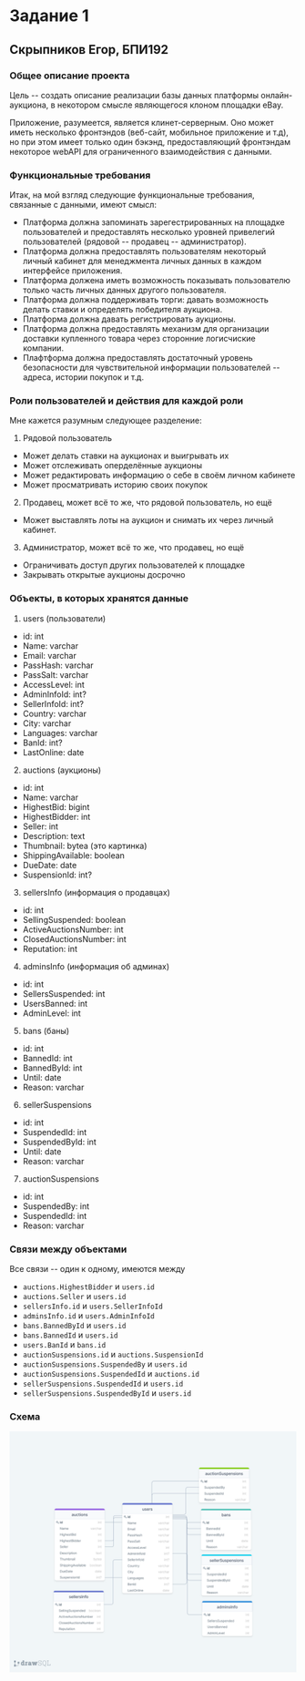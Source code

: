 # Задание 1
## Скрыпников Егор, БПИ192
### Общее описание проекта
Цель -- создать описание реализации базы данных платформы онлайн-аукциона, в некотором смысле являющегося клоном площадки eBay.

Приложение, разумеется, является клинет-серверным. Оно может иметь несколько фронтэндов (веб-сайт, мобильное приложение и т.д), но при этом имеет только один бэкэнд, предоставляющий фронтэндам некоторое webAPI для ограниченного взаимодействия с данными.

### Функциональные требования
Итак, на мой взгляд следующие функциональные требования, связанные с данными, имеют смысл:

* Платформа должна запоминать зарегестрированных на площадке пользователей и предоставлять несколько уровней привелегий пользователей (рядовой -- продавец -- администратор).
* Платформа должна предоставлять пользователям некоторый личный кабинет для менеджмента личных данных в каждом интерфейсе приложения.
* Платформа должена иметь возможность показывать пользователю только часть личных данных другого пользователя.
* Платформа должна поддерживать торги: давать возможность делать ставки и определять победителя аукциона.
* Платформа должна давать регистрировать аукционы.
* Платформа должна предоставлять механизм для организации доставки купленного товара через сторонние логисчиские компании.
* Плафтформа должна предоставлять достаточный уровень безопасности для чувствительной информации пользователей -- адреса, истории покупок и т.д.

### Роли пользователей и действия для каждой роли
Мне кажется разумным следующее разделение:

1. Рядовой пользователь
* Может делать ставки на аукционах и выигрывать их
* Может отслеживать оперделённые аукционы
* Может редактировать информацию о себе в своём личном кабинете
* Может просматривать историю своих покупок
2. Продавец, может всё то же, что рядовой пользователь, но ещё
* Может выставлять лоты на аукцион и снимать их через личный кабинет.
3. Администратор, может всё то же, что продавец, но ещё
* Ограничивать доступ других пользователей к площадке
* Закрывать открытые аукционы досрочно

### Объекты, в которых хранятся данные
1. users (пользователи)
* id: int
* Name: varchar
* Email: varchar
* PassHash: varchar
* PassSalt: varchar
* AccessLevel: int
* AdminInfoId: int?
* SellerInfoId: int?
* Country: varchar
* City: varchar
* Languages: varchar
* BanId: int?
* LastOnline: date
2. auctions (аукционы)
* id: int
* Name: varchar
* HighestBid: bigint
* HighestBidder: int
* Seller: int
* Description: text
* Thumbnail: bytea (это картинка)
* ShippingAvailable: boolean
* DueDate: date
* SuspensionId: int?
3. sellersInfo (информация о продавцах)
* id: int
* SellingSuspended: boolean
* ActiveAuctionsNumber: int
* ClosedAuctionsNumber: int
* Reputation: int
4. adminsInfo (информация об админах)
* id: int
* SellersSuspended: int
* UsersBanned: int
* AdminLevel: int
5. bans (баны)
* id: int
* BannedId: int
* BannedById: int
* Until: date
* Reason: varchar
6. sellerSuspensions
* id: int
* SuspendedId: int
* SuspendedById: int
* Until: date
* Reason: varchar
7. auctionSuspensions
* id: int
* SuspendedBy: int
* SuspendedId: int
* Reason: varchar

### Связи между объектами
Все связи -- один к одному, имеются между

* `auctions.HighestBidder` и `users.id`
* `auctions.Seller` и `users.id`
* `sellersInfo.id` и `users.SellerInfoId`
* `adminsInfo.id` и `users.AdminInfoId`
* `bans.BannedById` и `users.id`
* `bans.BannedId` и `users.id`
* `users.BanId` и `bans.id`
* `auctionSuspensions.id` и `auctions.SuspensionId`
* `auctionSuspensions.SuspendedBy` и `users.id`
* `auctionSuspensions.SuspendedId` и `auctions.id`
* `sellerSuspensions.SuspendedId` и `users.id`
* `sellerSuspensions.SuspendedById` и `users.id`

### Схема
![](./schema.png)

 


